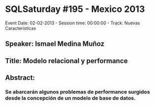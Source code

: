 # SQLSaturday #195 - Mexico 2013
Event Date: 02-02-2013 - Session time: 00:00:00 - Track: Nuevas Características
## Speaker: Ismael Medina Muñoz
## Title: Modelo relacional y performance
## Abstract:
### Se abarcarán algunos problemas de performance surgidos desde la concepción de un modelo de base de datos.
